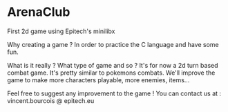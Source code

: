 ArenaClub
=========

First 2d game using Epitech's minilibx

Why creating a game ?
In order to practice the C language and have some fun.

What is it really ? What type of game and so ?
It's for now a 2d turn based combat game. It's pretty similar to pokemons combats.
We'll improve the game to make more characters playable, more enemies, items...

Feel free to suggest any improvement to the game !
You can contact us at : vincent.bourcois @ epitech.eu
